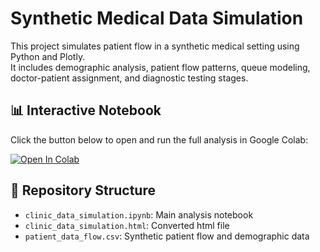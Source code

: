 # Synthetic Medical Data Simulation

This project simulates patient flow in a synthetic medical setting using Python and Plotly.  
It includes demographic analysis, patient flow patterns, queue modeling, doctor-patient assignment, and diagnostic testing stages.

## 📊 Interactive Notebook

Click the button below to open and run the full analysis in Google Colab:

[![Open In Colab](https://colab.research.google.com/assets/colab-badge.svg)](
https://colab.research.google.com/drive/1oYvh9tKfmZeA77SffkFiDPMnGTsivl5k?usp=sharing)

## 📁 Repository Structure

- `clinic_data_simulation.ipynb`: Main analysis notebook
- `clinic_data_simulation.html`: Converted html file
- `patient_data_flow.csv`: Synthetic patient flow and demographic data
